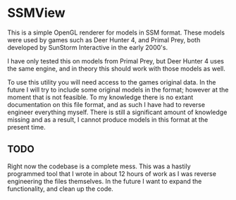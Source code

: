 # SSMView
This is a simple OpenGL renderer for models in SSM format.
These models were used by games such as Deer Hunter 4, and Primal Prey, both developed by SunStorm Interactive in the early 2000's.

I have only tested this on models from Primal Prey, but Deer Hunter 4 uses the same engine, and in theory this should work with those models as well.

To use this utility you will need access to the games original data. In the future I will try to include some original models
in the format; however at the moment that is not feasible. To my knowledge there is no extant documentation on this file format,
and as such I have had to reverse engineer everything myself. There is still a significant amount of knowledge missing and as a
result, I cannot produce models in this format at the present time.

## TODO

Right now the codebase is a complete mess. This was a hastily programmed tool
that I wrote in about 12 hours of work as I was reverse engineering the files
themselves. In the future I want to expand the functionality, and clean up the
code.

